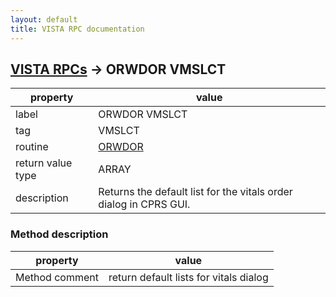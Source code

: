 ```yaml
---
layout: default
title: VISTA RPC documentation
---
```




## [VISTA RPCs](TableOfContent.md) &#8594; ORWDOR VMSLCT 

 property | value 
--- | --- 
 label | ORWDOR VMSLCT
 tag | VMSLCT
 routine | [ORWDOR](http://code.osehra.org/dox/Routine_ORWDOR_source.html)
 return value type | ARRAY
 description | Returns the default list for the vitals order dialog in CPRS GUI.


### Method description

 property | value 
--- | --- 
 Method comment | return default lists for vitals dialog